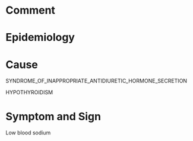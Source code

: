 # Comment

# Epidemiology

# Cause

SYNDROME_OF_INAPPROPRIATE_ANTIDIURETIC_HORMONE_SECRETION

HYPOTHYROIDISM

# Symptom and Sign

Low blood sodium
